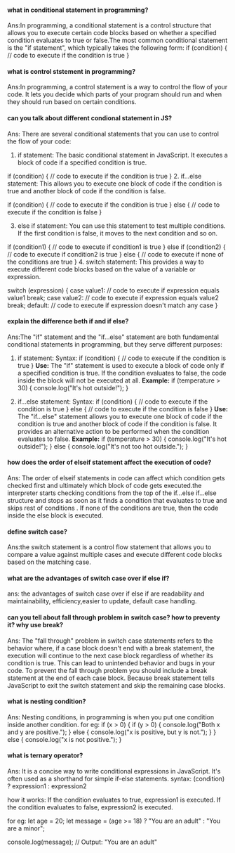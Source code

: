 #### what in conditional statement in programming?

Ans:In programming, a conditional statement is a control structure that allows you to execute certain code blocks based on whether a specified condition evaluates to true or false.The most common conditional statement is the "if statement", which typically takes the following form:
if (condition) {
// code to execute if the condition is true
}

#### what is control ststement in programming?

Ans:In programming, a control statement is a way to control the flow of your code. It lets you decide which parts of your program should run and when they should run based on certain conditions.

#### can you talk about different condional statement in JS?

Ans: There are several conditional statements that you can use to control the flow of your code:

1. if statement: The basic conditional statement in JavaScript. It executes a block of code if a specified condition is true.

if (condition) {
// code to execute if the condition is true
} 2. if...else statement: This allows you to execute one block of code if the condition is true and another block of code if the condition is false.

if (condition) {
// code to execute if the condition is true
} else {
// code to execute if the condition is false
}

3. else if statement: You can use this statement to test multiple conditions. If the first condition is false, it moves to the next condition and so on.

if (condition1) {
// code to execute if condition1 is true
} else if (condition2) {
// code to execute if condition2 is true
} else {
// code to execute if none of the conditions are true
} 4. switch statement: This provides a way to execute different code blocks based on the value of a variable or expression.

switch (expression) {
case value1:
// code to execute if expression equals value1
break;
case value2:
// code to execute if expression equals value2
break;
default:
// code to execute if expression doesn't match any case
}

#### explain the difference beth if and if else?

Ans:The "if" statement and the "if...else" statement are both fundamental conditional statements in programming, but they serve different purposes:

1. if statement:
   Syntax:
   if (condition) {
   // code to execute if the condition is true
   }
   **Use:** The "if" statement is used to execute a block of code only if a specified condition is true. If the condition evaluates to false, the code inside the block will not be executed at all.
   **Example:**
   if (temperature > 30) {
   console.log("It's hot outside!");
   }

2. if...else statement:
   Syntax:
   if (condition) {
   // code to execute if the condition is true
   } else {
   // code to execute if the condition is false
   }
   **Use:** The "if...else" statement allows you to execute one block of code if the condition is true and another block of code if the condition is false. It provides an alternative action to be performed when the condition evaluates to false.
   **Example:**
   if (temperature > 30) {
   console.log("It's hot outside!");
   } else {
   console.log("It's not too hot outside.");
   }

#### how does the order of elseif statement affect the execution of code?

Ans: The order of elseif statements in code can affect which condition gets checked first and ultimately which block of code gets executed.the interpreter starts checking conditions from the top of the if...else if...else structure and stops as soon as it finds a condition that evaluates to true and skips rest of conditions . If none of the conditions are true, then the code inside the else block is executed.

#### define switch case?

Ans:the switch statement is a control flow statement that allows you to compare a value against multiple cases and execute different code blocks based on the matching case.

#### what are the advantages of switch case over if else if?

ans: the advantages of switch case over if else if are readability and maintainability, efficiency,easier to update, default case handling.

#### can you tell about fall through problem in switch case? how to preventy it? why use break?

Ans: The "fall through" problem in switch case statements refers to the behavior where, if a case block doesn't end with a break statement, the execution will continue to the next case block regardless of whether its condition is true. This can lead to unintended behavior and bugs in your code.
To prevent the fall through problem you should include a break statement at the end of each case block.
Because break statement tells JavaScript to exit the switch statement and skip the remaining case blocks.

#### what is nesting condition?

Ans: Nesting conditions, in programming is when you put one condition inside another condition.
for eg:
if (x > 0) {
if (y > 0) {
console.log("Both x and y are positive.");
} else {
console.log("x is positive, but y is not.");
}
} else {
console.log("x is not positive.");
}

#### what is ternary operator?

Ans: It is a concise way to write conditional expressions in JavaScript. It's often used as a shorthand for simple if-else statements.
syntax:
(condition) ? expression1 : expression2

how it works:
If the condition evaluates to true, expression1 is executed.
If the condition evaluates to false, expression2 is executed.

for eg:
let age = 20;
let message = (age >= 18) ? "You are an adult" : "You are a minor";

console.log(message); // Output: "You are an adult"
